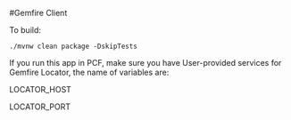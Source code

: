#Gemfire Client

To build:
```
./mvnw clean package -DskipTests
```

If you run this app in PCF, make sure you have User-provided services for Gemfire Locator, the name of variables are:

LOCATOR_HOST

LOCATOR_PORT